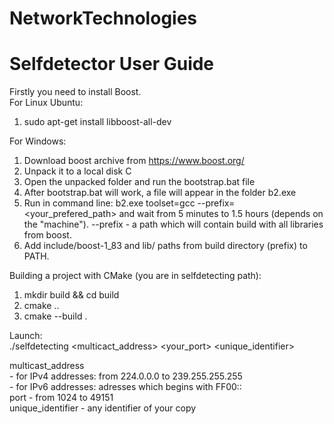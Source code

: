 # NetworkTechnologies
# Selfdetector User Guide

Firstly you need to install Boost. \
For Linux Ubuntu:
1) sudo apt-get install libboost-all-dev

For Windows:
1) Download boost archive from https://www.boost.org/
2) Unpack it to a local disk C
3) Open the unpacked folder and run the bootstrap.bat file
4) After bootstrap.bat will work, a file will appear in the folder b2.exe
5) Run in command line: b2.exe toolset=gcc --prefix=<your_prefered_path> and wait from 5 minutes to 1.5 hours (depends on the "machine"). --prefix - a path which will contain build with all libraries from boost.
6) Add include/boost-1_83 and lib/ paths from build directory (prefix) to PATH.


Building a project with CMake (you are in selfdetecting path):

1) mkdir build && cd build
2) cmake ..
3) cmake --build .

Launch: \
./selfdetecting <multicact_address> <your_port> <unique_identifier>

multicast_address \
    - for IPv4 addresses: from 224.0.0.0 to 239.255.255.255 \
    - for IPv6 addresses: adresses which begins with FF00:: \
port              - from 1024 to 49151 \
unique_identifier - any identifier of your copy